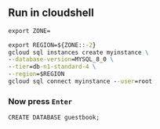 
## Run in cloudshell
```cmd
export ZONE=
```
```cmd
export REGION=${ZONE::-2}
gcloud sql instances create myinstance \
--database-version=MYSQL_8_0 \
--tier=db-n1-standard-4 \
--region=$REGION
gcloud sql connect myinstance --user=root
```
### Now press `Enter`
```cmd
CREATE DATABASE guestbook;
```
